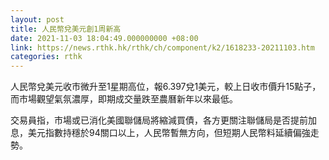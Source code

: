 ```yaml
---
layout: post
title: 人民幣兌美元創1周新高
date: 2021-11-03 18:04:49.000000000 +08:00
link: https://news.rthk.hk/rthk/ch/component/k2/1618233-20211103.htm
categories: rthk
---
```


人民幣兌美元收市微升至1星期高位，報6.397兌1美元，較上日收市價升15點子，而市場觀望氣氛濃厚，即期成交量跌至農曆新年以來最低。

交易員指，市場或已消化美國聯儲局將縮減買債，各方更關注聯儲局是否提前加息，美元指數持穩於94關口以上，人民幣暫無方向，但短期人民幣料延續偏強走勢。
